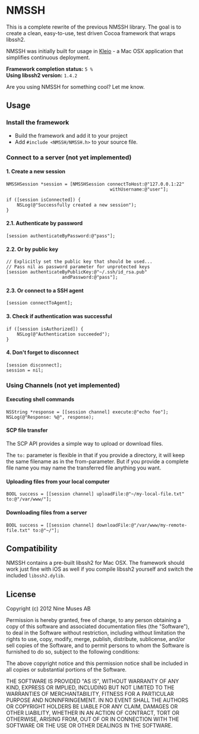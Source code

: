# NMSSH

This is a complete rewrite of the previous NMSSH library. The goal is to
create a clean, easy-to-use, test driven Cocoa framework that wraps libssh2.

NMSSH was initially built for usage in [Kleio](http://9muses.se/kleio) - a Mac OSX application that simplifies continuous deployment.

**Framework completion status:** `5 %`  
**Using libssh2 version:** `1.4.2`

Are you using NMSSH for something cool? Let me know.

## Usage

### Install the framework

* Build the framework and add it to your project
* Add `#include <NMSSH/NMSSH.h>` to your source file.

### Connect to a server (not yet implemented)

#### 1. Create a new session

    NMSSHSession *session = [NMSSHSession connectToHost:@"127.0.0.1:22"
                                           withUsername:@"user"];
    
    if ([session isConnected]) {
        NSLog(@"Successfully created a new session");
    }
    
#### 2.1. Authenticate by password

    [session authenticateByPassword:@"pass"];
    
#### 2.2. Or by public key

    // Explicitly set the public key that should be used...
    // Pass nil as password parameter for unprotected keys
    [session authenticateByPublicKey:@"~/.ssh/id_rsa.pub"
                         andPassword:@"pass"];

#### 2.3. Or connect to a SSH agent

    [session connectToAgent];

#### 3. Check if authentication was successful

    if ([session isAuthorized]) {
        NSLog(@"Authentication succeeded");
    }

#### 4. Don't forget to disconnect

    [session disconnect];
    session = nil;

### Using Channels (not yet implemented)

#### Executing shell commands

    NSString *response = [[session channel] execute:@"echo foo"];
    NSLog(@"Response: %@", response);

#### SCP file transfer

The SCP API provides a simple way to upload or download files.

The `to:` parameter is flexible in that if you provide a directory, it will keep the same filename as in the from-parameter. But if you provide a complete file name you may name the transferred file anything you want.

#### Uploading files from your local computer

    BOOL success = [[session channel] uploadFile:@"~/my-local-file.txt" to:@"/var/www/"];

#### Downloading files from a server

    BOOL success = [[session channel] downloadFile:@"/var/www/my-remote-file.txt" to:@"~/"];

## Compatibility

NMSSH contains a pre-built libssh2 for Mac OSX. The framework should work just fine with iOS as well if you compile libssh2 yourself and switch the included `libssh2.dylib`.

## License

Copyright (c) 2012 Nine Muses AB

Permission is hereby granted, free of charge, to any person obtaining a copy of this software and associated documentation files (the "Software"), to deal in the Software without restriction, including without limitation the rights to use, copy, modify, merge, publish, distribute, sublicense, and/or sell copies of the Software, and to permit persons to whom the Software is furnished to do so, subject to the following conditions:

The above copyright notice and this permission notice shall be included in all copies or substantial portions of the Software.

THE SOFTWARE IS PROVIDED "AS IS", WITHOUT WARRANTY OF ANY KIND, EXPRESS OR IMPLIED, INCLUDING BUT NOT LIMITED TO THE WARRANTIES OF MERCHANTABILITY, FITNESS FOR A PARTICULAR PURPOSE AND NONINFRINGEMENT. IN NO EVENT SHALL THE AUTHORS OR COPYRIGHT HOLDERS BE LIABLE FOR ANY CLAIM, DAMAGES OR OTHER LIABILITY, WHETHER IN AN ACTION OF CONTRACT, TORT OR OTHERWISE, ARISING FROM, OUT OF OR IN CONNECTION WITH THE SOFTWARE OR THE USE OR OTHER DEALINGS IN THE SOFTWARE.